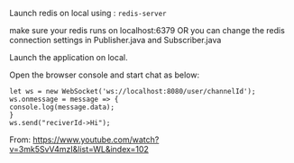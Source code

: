 Launch redis on local using : 
```redis-server```

make sure your redis runs on localhost:6379 OR you can change the redis connection settings in Publisher.java and Subscriber.java

Launch the application on local.

Open the browser console and start chat as below: 
```
let ws = new WebSocket('ws://localhost:8080/user/channelId');
ws.onmessage = message => {
console.log(message.data);
}
ws.send("reciverId->Hi");
```

From: https://www.youtube.com/watch?v=3mk5SvV4mzI&list=WL&index=102


